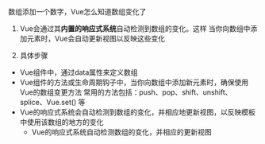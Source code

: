 数组添加一个数字，Vue怎么知道数组变化了
1. Vue会通过其**内置的响应式系统**自动检测到数组的变化。这样
当你向数组中添加元素时，Vue会自动更新视图以反映这些变化

2. 具体步骤
- Vue组件中，通过data属性来定义数组
- Vue组件的方法或生命周期钩子中，当你向数组中添加新元素时，确保使用Vue的数组变更方法
常用的方法包括：push、pop、shift、unshift、splice、Vue.set() 等
- Vue的响应式系统会自动检测到数组的变化，并相应地更新视图，以反映模板中使用该数组的地方的变化
    - Vue的响应式系统自动检测数组的变化，并相应的更新视图

    
